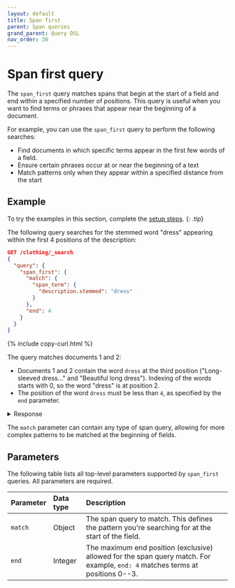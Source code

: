 ```yaml
---
layout: default
title: Span first
parent: Span queries
grand_parent: Query DSL
nav_order: 30
---
```


# Span first query

The `span_first` query matches spans that begin at the start of a field and end within a specified number of positions. This query is useful when you want to find terms or phrases that appear near the beginning of a document.

For example, you can use the `span_first` query to perform the following searches:

- Find documents in which specific terms appear in the first few words of a field.
- Ensure certain phrases occur at or near the beginning of a text
- Match patterns only when they appear within a specified distance from the start

## Example

To try the examples in this section, complete the [setup steps]({{site.url}}{{site.baseurl}}/query-dsl/span/#setup).
{: .tip}

The following query searches for the stemmed word "dress" appearing within the first 4 positions of the description:

```json
GET /clothing/_search
{
  "query": {
    "span_first": {
      "match": {
        "span_term": {
          "description.stemmed": "dress"
        }
      },
      "end": 4
    }
  }
}
```
{% include copy-curl.html %}

The query matches documents 1 and 2:
- Documents 1 and 2 contain the word `dress` at the third position ("Long-sleeved dress..." and "Beautiful long dress"). Indexing of the words starts with 0, so the word "dress" is at position 2. 
- The position of the word `dress` must be less than `4`, as specified by the `end` parameter.

<details markdown="block">
  <summary>
    Response
  </summary>
  {: .text-delta}

```json
{
  "took": 13,
  "timed_out": false,
  "_shards": {
    "total": 1,
    "successful": 1,
    "skipped": 0,
    "failed": 0
  },
  "hits": {
    "total": {
      "value": 2,
      "relation": "eq"
    },
    "max_score": 0.110377684,
    "hits": [
      {
        "_index": "clothing",
        "_id": "1",
        "_score": 0.110377684,
        "_source": {
          "description": "Long-sleeved dress shirt with a formal collar and button cuffs. "
        }
      },
      {
        "_index": "clothing",
        "_id": "2",
        "_score": 0.110377684,
        "_source": {
          "description": "Beautiful long dress in red silk, perfect for formal events."
        }
      }
    ]
  }
}
```

</details>

The `match` parameter can contain any type of span query, allowing for more complex patterns to be matched at the beginning of fields.

## Parameters

The following table lists all top-level parameters supported by `span_first` queries. All parameters are required.

| Parameter | Data type | Description |
|:----------|:-----|:------------|
| `match` | Object | The span query to match. This defines the pattern you're searching for at the start of the field. |
| `end` | Integer | The maximum end position (exclusive) allowed for the span query match. For example, `end: 4` matches terms at positions 0--3. |
